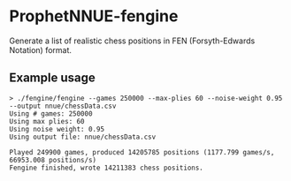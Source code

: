 # ProphetNNUE-fengine

Generate a list of realistic chess positions in FEN (Forsyth-Edwards Notation) format.

## Example usage

```
> ./fengine/fengine --games 250000 --max-plies 60 --noise-weight 0.95 --output nnue/chessData.csv
Using # games: 250000
Using max plies: 60
Using noise weight: 0.95
Using output file: nnue/chessData.csv

Played 249900 games, produced 14205785 positions (1177.799 games/s, 66953.008 positions/s)
Fengine finished, wrote 14211383 chess positions.
```